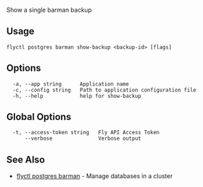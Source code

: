 Show a single barman backup

## Usage
~~~
flyctl postgres barman show-backup <backup-id> [flags]
~~~

## Options

~~~
  -a, --app string      Application name
  -c, --config string   Path to application configuration file
  -h, --help            help for show-backup
~~~

## Global Options

~~~
  -t, --access-token string   Fly API Access Token
      --verbose               Verbose output
~~~

## See Also

* [flyctl postgres barman](/docs/flyctl/postgres-barman/)	 - Manage databases in a cluster

